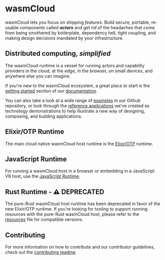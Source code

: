 # wasmCloud

wasmCloud lets you focus on shipping _features_. Build secure, portable, re-usable components called **_actors_** and get rid of the headaches that come from being smothered by boilerplate, dependency hell, tight coupling, and making design decisions mandated by your infrastructure.

## Distributed computing, _simplified_

The wasmCloud runtime is a vessel for running actors and capability providers in the cloud, at the edge, in the browser, on small devices, and anywhere else you can imagine.

If you're new to the wasmCloud ecosystem, a great place to start is the [getting started](https://wasmcloud.dev/overview/getting-started/) section of our [documentation](https://wasmcloud.dev).

You can also take a look at a wide range of [examples](https://github.com/wasmCloud/examples) in our Github repository, or look through the [reference applications](https://wasmcloud.dev/reference/refapps/) we've created as technology demonstrations to help illustrate a new way of designing, composing, and building applications.

## Elixir/OTP Runtime 

The main cloud native wasmCloud host runtime is the [Elixir/OTP](https://github.com/wasmCloud/wasmcloud-otp) runtime.

## JavaScript Runtime

For running a wasmCloud host in a browser or embedding in a JavaScript V8 host, use the [JavaScript Runtime](https://github.com/wasmCloud/wasmcloud-js).

## Rust Runtime - ⚠️ DEPRECATED

The pure-Rust wasmCloud host runtime has been deprecated in favor of the new Elixir/OTP runtime. If you're looking for tooling to support running resources with the pure-Rust wasmCloud host, please refer to the [resources](./RESOURCES.md) file for compatible versions.

## Contributing

For more information on how to contribute and our contributor guidelines, check out the [contributing readme](./CONTRIBUTING.md).

